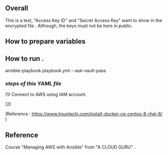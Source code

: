 ## Overall

This is a test,  "Access Key ID" and "Secret Access Key" want to show in the encrypted file . Although, the keys must not be here in public.

## How to prepare variables

## How to run .
ansible-playbook playbook.yml --ask-vault-pass

### *steps of this YAML file*
(1) Connect to AWS using IAM account.

(2) 

(Reference : https://www.linuxtechi.com/install-docker-ce-centos-8-rhel-8/ )




## Reference
Course "Managing AWS with Ansible" from "A CLOUD GURU" .
